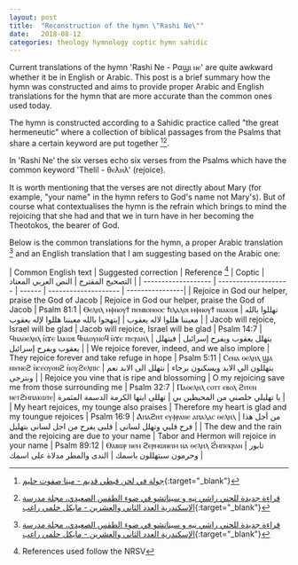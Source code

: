 ```yaml
---
layout: post
title:  "Reconstruction of the hymn \"Rashi Ne\""
date:   2018-08-12
categories: theology hymnology coptic hymn sahidic
---
```


Current translations of the hymn 'Rashi Ne - Ραϣι ⲛⲉ' are quite awkward whether it be in English or Arabic. This post is a brief summary how the hymn was constructed and aims to provide proper Arabic and English translations for the hymn that are more accurate than the common ones used today.
<!--excerpt-->

The hymn is constructed according to a Sahidic practice called "the great hermeneutic" where a collection of biblical passages from the Psalms that share a certain keyword are put together [^1][^2]. 

In 'Rashi Ne' the six verses echo six verses from the Psalms which have the common keyword 'Thelil - θⲉλⲏλ' (rejoice).

It is worth mentioning that the verses are not directly about Mary (for example, "your name" in the hymn refers to God's name not Mary's). But of course what contextualises the hymn is the refrain which brings to mind the rejoicing that she had and that we in turn have in her becoming the Theotokos, the bearer of God.

Below is the common translations for the hymn, a proper Arabic translation [^2] and an English translation that I am suggesting based on the Arabic one:

| Common English text | Suggested correction | Reference [^3] | Coptic | التصحيح المقترح | النص العربي المعتاد |
| ------------------- | -------------------- | ------ | -------------------- | ----------------|
| Rejoice in God our helper, praise the God of Jacob | Rejoice in God our helper, praise the God of Jacob | Psalm 81:1 | Ⲑⲉⲗⲏⲗ ⲙⲫⲛⲟⲩϯ ⲡⲉⲛⲃⲟⲏⲑⲟⲥ ϯⲓⲗⲁⲗⲟⲓ ⲙⲫⲛⲟⲩϯ ⲛⲓⲁⲕⲱⲃ | تهللوا بالله معيننا هللوا لاله يعقوب | إبتهجوا بالله معيننا هللوا لإله يعقوب |
| Jacob will rejoice, Israel will be glad | Jacob will rejoice, Israel will be glad | Psalm 14:7 | Ϥⲛⲁⲑⲉⲗⲏⲗ ̀ⲛϫⲉ Ⲓⲁⲕⲱⲃ ̀ϥⲛⲁⲟⲩⲛⲟϥ ̀ⲛϫⲉ ⲡⲓⲥⲣⲁⲏⲗ | يتهلل يعقوب ويفرح إسرائيل | فيتهلل يعقوب ويفرح إسرائيل |
| We rejoice forever, indeed, and we also implore | They rejoice forever and take refuge in hope | Psalm 5:11 | Ⲥⲉⲛⲁ ⲑⲉⲗⲏⲗ ϣⲁ ⲛⲓⲉⲛⲉϩ ̀ⲛⲥⲉⲟⲩⲟⲛϩ ̀ⲛⲟⲩϩⲉⲗⲡⲓⲥ | يتهللون الي الابد ويسكنون برجاء | نتهلل الى الابد نعم ونترجى |
| Rejoice you vine that is ripe and blossoming | O my rejoicing save me from those surrounding me | Psalm 32:7 | Ⲡⲁⲑⲉⲗⲏⲗ ⲥⲟⲧⲧ ⲉⲃⲟⲗ ϩⲓⲧⲉⲛ ⲛⲉⲧϩⲙⲡⲁⲕⲱⲧⲉ| يا تهليلي خلصني من المحيطين بي | تهللى ايتها الكرمة الدسمة المثمرة |
| My heart rejoices, my tounge also praises | Therefore my heart is glad and my toungue rejoices | Psalm 16:9 | Ⲁⲡⲁϩⲏⲧ ⲉⲩⲫⲣⲁⲛⲉ ⲁⲡⲁⲗⲁⲥ ⲑⲉⲗⲏⲗ | من أجل هذا فرح قلبي وتهلل لساني | قلبى يفرح من اجل لسانى بتهليل |
| The dew and the rain and the rejoicing are due to your name | Tabor and Hermon will rejoice in your name | Psalm 89:12 | Ⲑⲁⲃⲱⲣ ⲛⲉⲙ ϩⲉⲣⲙⲱⲛⲉⲓⲙ ⲛⲁ ⲑⲉⲗⲏⲗ ϩ̀ⲙⲡⲉⲕⲣⲁⲛ | تابور وحرمون سيتهللون باسمك | الندى والمطر مدلاة على اسمك |

[^1]: [جولة في لحن قبطي قديم - مينا صفوت حليم](http://www.mediafire.com/file/v5bam5724wy8v7c/%D8%AC%D9%88%D9%84%D8%A9+%D9%81%D9%89+%D9%84%D8%AD%D9%86+%D9%82%D8%A8%D8%B7%D9%89+%D9%82%D8%AF%D9%8A%D9%85+2-+%D8%B1%D8%A7%D8%B4%D9%89+%D9%86%D9%8A%D9%87+%D8%B3%D9%8A%D9%86%D8%A7+%D8%B5%D8%A7%D8%AC%D9%89.pdf){:target="_blank"}
[^2]: [قراءة جديدة للحني راشي نيه و سيناتشو في ضوء الطقس الصعيدي، مجلة مدرسة الإسكندرية العدد الثاني والعشرين - مايكل حلمي راغب](https://bookstore.asfcs.org/%D9%83%D8%AA%D8%A8/%d9%82%d8%b1%d8%a7%d8%a1%d8%a9-%d8%ac%d8%af%d9%8a%d8%af%d8%a9-%d9%84%d9%84%d8%ad%d9%86%d9%8a-%e2%b2%a5%e2%b2%89%e2%b2%9b%e2%b2%81%ef%bf%bd%cf%a3%e2%b2%9f-%d9%88-%e2%b2%a3%e2%b2%81%cf%a3%e2%b2%93/){:target="_blank"}
[^3]: References used follow the NRSV